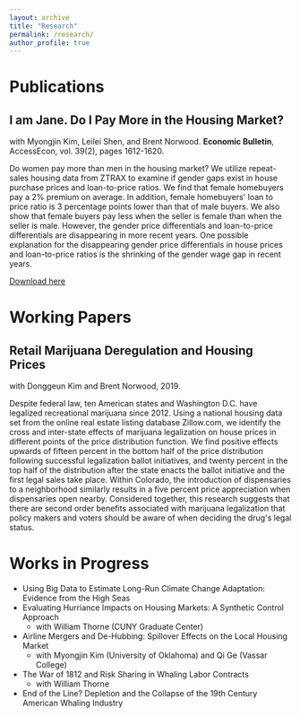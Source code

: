 ```yaml
---
layout: archive
title: "Research"
permalink: /research/
author_profile: true
---
```

# Publications
## I am Jane. Do I Pay More in the Housing Market?
with Myongjin Kim, Leilei Shen, and Brent Norwood.
**Economic Bulletin**, AccessEcon, vol. 39(2), pages 1612-1620.

Do women pay more than men in the housing market? We utilize repeat-sales
housing data from ZTRAX to examine if gender gaps exist in house purchase prices
and loan-to-price ratios. We find that female homebuyers pay a 2% premium on
average. In addition, female homebuyers' loan to price ratio is 3 percentage
points lower than that of male buyers. We also show that female buyers pay
less when the seller is female than when the seller is male. However, the
gender price differentials and loan-to-price differentials are disappearing
in more recent years. One possible explanation for the disappearing gender
price differentials in house prices and loan-to-price ratios is the shrinking
of the gender wage gap in recent years.

[Download here](http://seantoconnor.github.io/files/gender_housing.pdf)

# Working Papers
## Retail Marijuana Deregulation and Housing Prices
with Donggeun Kim and Brent Norwood, 2019.

Despite federal law, ten American states and Washington D.C. have legalized
recreational marijuana since 2012. Using a national housing data set from the
online real estate listing database Zillow.com, we identify the cross and
inter-state effects of marijuana legalization on house prices in different
points of the price distribution function. We find positive effects upwards
of fifteen percent in the bottom half of the price distribution following
successful legalization ballot initiatives, and twenty percent in the top half
of the distribution after the state enacts the ballot initiative and the first
legal sales take place. Within Colorado, the introduction of dispensaries to a
neighborhood similarly results in a five percent price appreciation when
dispensaries open nearby. Considered together, this research suggests that
there are second order benefits associated with marijuana legalization that
policy makers and voters should be aware of when deciding the drug's legal
status.

# Works in Progress
* Using Big Data to Estimate Long-Run Climate Change Adaptation: Evidence from the High Seas
* Evaluating Hurriance Impacts on Housing Markets: A Synthetic Control Approach
  * with William Thorne (CUNY Graduate Center)
* Airline Mergers and De-Hubbing: Spillover Effects on the Local Housing Market
  * with Myongjin Kim (University of Oklahoma) and Qi Ge (Vassar College)
* The War of 1812 and Risk Sharing in Whaling Labor Contracts
  * with William Thorne
* End of the Line? Depletion and the Collapse of the 19th Century American Whaling Industry
